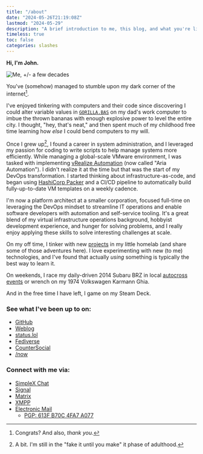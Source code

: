 ```yaml
---
title: "/about"
date: "2024-05-26T21:19:08Z"
lastmod: "2024-05-29"
description: "A brief introduction to me, this blog, and what you're likely to see here."
timeless: true
toc: false
categories: slashes
---
```

**Hi, I'm John.**

![Me, +/- a few decades](/images/john.jpg)

You've (somehow) managed to stumble upon my dark corner of the internet[^1].

I've enjoyed tinkering with computers and their code since discovering I could alter variable values in [`GORILLA.BAS`](https://en.wikipedia.org/wiki/Gorillas_%28video_game%29) on my dad's work computer to imbue the thrown bananas with enough explosive power to level the entire city. I thought, "hey, that's neat," and then spent much of my childhood free time learning how *else* I could bend computers to my will.

Once I grew up[^2], I found a career in system administration, and I leveraged my passion for coding to write scripts to help manage systems more efficiently. While managing a global-scale VMware environment, I was tasked with implementing [vRealize Automation](/categories/vmware) (now called "Aria Automation"). I didn't realize it at the time but that was the start of my DevOps transformation. I started thinking about infrastructure-as-code, and began using [HashiCorp Packer](https://github.com/jbowdre/packer-vsphere-templates) and a CI/CD pipeline to automatically build fully-up-to-date VM templates on a weekly cadence.

I'm now a platform architect at a smaller corporation, focused full-time on leveraging the DevOps mindset to streamline IT operations and enable software developers with automation and self-service tooling. It's a great blend of my virtual infrastructure operations background, hobbyist development experience, and hunger for solving problems, and I really enjoy applying these skills to solve interesting challenges at scale.

On my off time, I tinker with new [projects](/categories/self-hosting) in my little homelab (and share some of those adventures here). I love experimenting with new (to me) technologies, and I've found that actually _using_ something is typically the best way to learn it.

On weekends, I race my daily-driven 2014 Subaru BRZ in local [autocross events](https://l.runtimeterror.dev/my-autox-vids) or wrench on my 1974 Volkswagen Karmann Ghia.

And in the free time I have left, I game on my Steam Deck.

### See what I've been up to on:
- [GitHub](https://github.com/jbowdre)
- [Weblog](https://srsbsns.lol)
- [status.lol](https://status.jbowdre.lol)
- [Fediverse](https://goto.srsbsns.lol/@john)
- [CounterSocial](https://counter.social/@john_b)
- [/now](https://now.jbowdre.lol)

### Connect with me via:
- [SimpleX Chat](https://l.runtimeterror.dev/simplex-chat-invite)
- [Signal](https://signal.me/#eu/lyHZbMnlM16O0w48j3rshYBofO0K-iXOt9LGwln7TS-fNKEHCrxH3La325q8IjRU)
- [Matrix](https://matrix.to/#/@jbowdre:omg.lol)
- [XMPP](https://conversations.im/i/jbowdre@omg.lol?omemo-sid-1374125881=a620f3c57733601a6646f6f13a71c86fc9be8dd4126fd158ef3e0a26beb0b434)
- [Electronic Mail](mailto:jbowdre@omg.lol)
  - [PGP: 613F B70C 4FA7 A077](https://l.runtimeterror.dev/pgp)

[^1]: Congrats? And also, *thank you.*
[^2]: A bit. I'm still in the "fake it until you make" it phase of adulthood.
